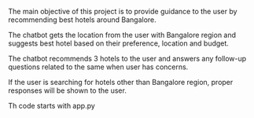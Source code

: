 The main objective of this project is to provide guidance to the user by recommending best hotels around Bangalore.

The chatbot gets the location from the user with Bangalore region and suggests best hotel based on their preference, location and budget.

The chatbot recommends 3 hotels to the user and answers any follow-up questions related to the same when user has concerns.

If the user is searching for hotels other than Bangalore region, proper responses will be shown to the user.

Th code starts with app.py
